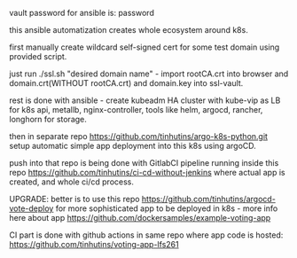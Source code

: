 vault password for ansible is: password

this ansible automatization creates whole ecosystem around k8s.

first manually create wildcard self-signed cert for some test domain using provided script.

just run ./ssl.sh "desired domain name" - import rootCA.crt into browser and domain.crt(WITHOUT rootCA.crt) and domain.key into ssl-vault.

rest is done with ansible - create kubeadm HA cluster with kube-vip as LB for k8s api, metallb, nginx-controller, tools like helm, argocd, rancher, longhorn for storage.

then in separate repo https://github.com/tinhutins/argo-k8s-python.git  setup automatic simple app deployment into this k8s using argoCD.

push into that repo is being done with GitlabCI pipeline running inside this repo https://github.com/tinhutins/ci-cd-without-jenkins where actual app is created, and whole ci/cd process.

UPGRADE:
better is to use this repo  https://github.com/tinhutins/argocd-vote-deploy for more sophisticated app to be deployed in k8s  - more info here about app https://github.com/dockersamples/example-voting-app


CI part is done with github actions in same repo where app code is hosted: https://github.com/tinhutins/voting-app-lfs261